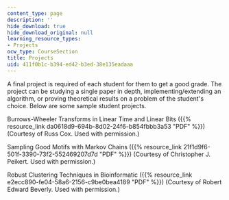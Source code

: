 ```yaml
---
content_type: page
description: ''
hide_download: true
hide_download_original: null
learning_resource_types:
- Projects
ocw_type: CourseSection
title: Projects
uid: 411f0b1c-b394-ed42-b3ed-38e135eadaaa
---
```


A final project is required of each student for them to get a good grade. The project can be studying a single paper in depth, implementing/extending an algorithm, or proving theoretical results on a problem of the student's choice. Below are some sample student projects.

Burrows-Wheeler Transforms in Linear Time and Linear Bits ({{% resource_link da0618d9-694b-8d02-24f6-b854fbbb3a53 "PDF" %}}) (Courtesy of Russ Cox. Used with permission.)

Sampling Good Motifs with Markov Chains ({{% resource_link 21f1d9f6-501f-3390-73f2-552469207d7d "PDF" %}}) (Courtesy of Christopher J. Peikert. Used with permission.)

Robust Clustering Techniques in Bioinformatic ({{% resource_link e2ecc890-fe04-58a6-2156-c9be0bea4189 "PDF" %}}) (Courtesy of Robert Edward Beverly. Used with permission.)